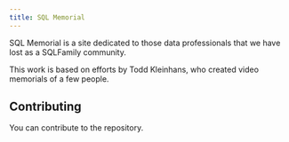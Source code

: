 ```yaml
---
title: SQL Memorial
---
```



SQL Memorial is a site dedicated to those data professionals that we have lost as a SQLFamily community.

This work is based on efforts by Todd Kleinhans, who created video memorials of a few people.

## Contributing

You can contribute to the repository.